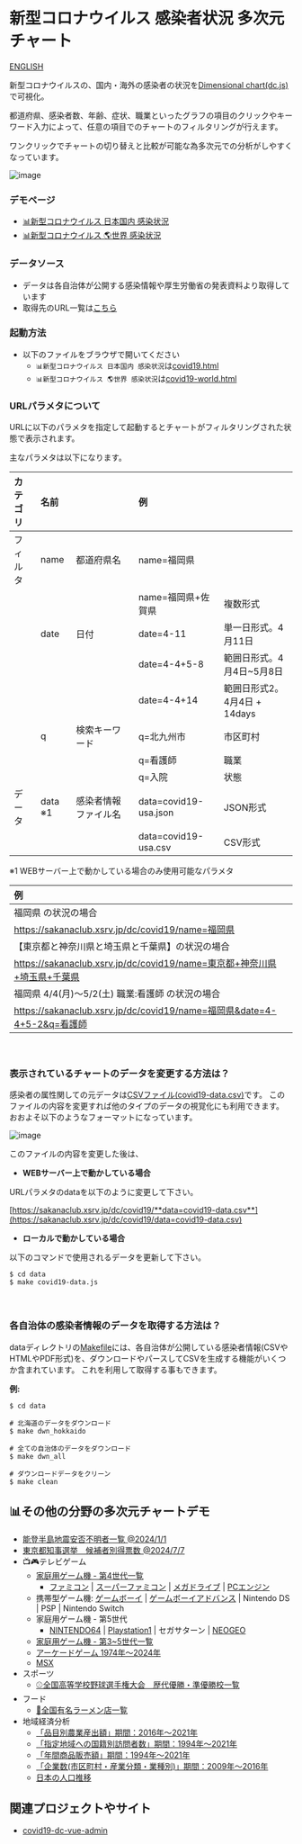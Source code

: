 ﻿# 新型コロナウイルス 感染者状況 多次元チャート

[ENGLISH](README.en.md)

新型コロナウイルスの、国内・海外の感染者の状況を[Dimensional chart(dc.js)](http://dc-js.github.io/dc.js/)で可視化。

都道府県、感染者数、年齢、症状、職業といったグラフの項目のクリックやキーワード入力によって、任意の項目でのチャートのフィルタリングが行えます。

ワンクリックでチャートの切り替えと比較が可能な為多次元での分析がしやすくなっています。

![image](img/hlp/covid19-dc-demo-v1.gif)

 
### デモページ
- [📊新型コロナウイルス 日本国内 感染状況](https://sakanaclub.xsrv.jp/dc/covid19/data=covid19-data-2021-02-28.json)
- [📊新型コロナウイルス 🌎世界 感染状況](https://sakanaclub.xsrv.jp/dc/covid19_wld/data=default)

### データソース
- データは各自治体が公開する感染情報や厚生労働省の発表資料より取得しています
- 取得先のURL一覧は[こちら](data/covid19_pref_url.csv)


### 起動方法
- 以下のファイルをブラウザで開いてください
  - `📊新型コロナウイルス 日本国内 感染状況`は[covid19.html](covid19.html)
  - `📊新型コロナウイルス 🌎世界 感染状況`は[covid19-world.html](covid19-world.html)

### URLパラメタについて
URLに以下のパラメタを指定して起動するとチャートがフィルタリングされた状態で表示されます。

主なパラメタは以下になります。

|カテゴリ|名前||例||
|:---|:---|:--|:--|:--|
|フィルタ|name|都道府県名|name=福岡県||
||||name=福岡県+佐賀県  |複数形式|
||date|日付|date=4-11　　 |単一日形式。4月11日|
|||　　　　|date=4-4+5-8  |範囲日形式。4月4日~5月8日
|||　　　　|date=4-4+14   |範囲日形式2。4月4日 + 14days
||q|検索キーワード|q=北九州市 |市区町村|
|||               |q=看護師　 |職業|
|||               |q=入院　　 |状態|
|データ|data ※1|感染者情報ファイル名|data=covid19-usa.json| JSON形式
|||                        |data=covid19-usa.csv| CSV形式

※1 WEBサーバー上で動かしている場合のみ使用可能なパラメタ

|例||
|:---|:---|
|福岡県 の状況の場合|
|https://sakanaclub.xsrv.jp/dc/covid19/name=福岡県|
|【東京都と神奈川県と埼玉県と千葉県】の状況の場合|
|https://sakanaclub.xsrv.jp/dc/covid19/name=東京都+神奈川県+埼玉県+千葉県|
|福岡県 4/4(月)～5/2(土) 職業:看護師 の状況の場合|
|https://sakanaclub.xsrv.jp/dc/covid19/name=福岡県&date=4-4+5-2&q=看護師|
　

### 表示されているチャートのデータを変更する方法は？
感染者の属性関しての元データは[CSVファイル(covid19-data.csv)](data/covid19-data.csv)です。
このファイルの内容を変更すれば他のタイプのデータの視覚化にも利用できます。
おおよそ以下のようなフォーマットになっています。

![image](https://sakanaclub.xsrv.jp/img/hlp/csv_format.gif)

このファイルの内容を変更した後は、

- **WEBサーバー上で動かしている場合**

URLパラメタのdataを以下のように変更して下さい。

[https://sakanaclub.xsrv.jp/dc/covid19/**data=covid19-data.csv**](https://sakanaclub.xsrv.jp/dc/covid19/data=covid19-data.csv)

- **ローカルで動かしている場合**

以下のコマンドで使用されるデータを更新して下さい。
```
$ cd data
$ make covid19-data.js
```
　
### 各自治体の感染者情報のデータを取得する方法は？
dataディレクトリの[Makefile](data/Makefile)には、各自治体が公開している感染者情報(CSVやHTMLやPDF形式)を、ダウンロードやパースしてCSVを生成する機能がいくつか含まれています。
これを利用して取得する事もできます。

**例:**
```
$ cd data

# 北海道のデータをダウンロード
$ make dwn_hokkaido

# 全ての自治体のデータをダウンロード
$ make dwn_all

# ダウンロードデータをクリーン
$ make clean
```
## 📊その他の分野の多次元チャートデモ
- [能登半島地震安否不明者一覧 @2024/1/1](https://sakanaclub.xsrv.jp/dc/covid19/data=quake-noto-safety.csv)
- [東京都知事選挙　候補者別得票数 @2024/7/7](https://sakanaclub.xsrv.jp/dc/covid19/data=tokyo-gubernatorial-election.csv)
- 📺🎮テレビゲーム
  - [家庭用ゲーム機 - 第4世代一覧](https://sakanaclub.xsrv.jp/dc/covid19/data=game-gen4.csv)
    - [ファミコン](https://sakanaclub.xsrv.jp/dc/covid19/data=game-fc.csv) | [スーパーファミコン](https://sakanaclub.xsrv.jp/dc/covid19/data=game-smc.csv) | [メガドライブ](https://sakanaclub.xsrv.jp/dc/covid19/data=game-smd.csv) | [PCエンジン](https://sakanaclub.xsrv.jp/dc/covid19/data=game-pce.csv)
  - 携帯型ゲーム機: [ゲームボーイ](https://sakanaclub.xsrv.jp/dc/covid19/data=game-gb.csv) | [ゲームボーイアドバンス](https://sakanaclub.xsrv.jp/dc/covid19/data=game-gba.csv) | Nintendo DS | PSP | Nintendo Switch
  - 家庭用ゲーム機 - 第5世代
    - [NINTENDO64](https://sakanaclub.xsrv.jp/dc/covid19/data=game-n64.csv) | [Playstation1](https://sakanaclub.xsrv.jp/dc/covid19/data=game-ps1.csv) | セガサターン | [NEOGEO](https://sakanaclub.xsrv.jp/dc/covid19/data=game-ac.csv&name=SNK&date=1990-01-01+2005-01-01)
  - [家庭用ゲーム機 - 第3~5世代一覧](https://sakanaclub.xsrv.jp/dc/covid19/data=game-gen3.csv)
  - [アーケードゲーム 1974年～2024年](https://sakanaclub.xsrv.jp/dc/covid19/data=game-ac.csv)
  - [MSX](https://sakanaclub.xsrv.jp/dc/covid19/data=game-msx.csv)
- スポーツ
  - [⚾全国高等学校野球選手権大会　歴代優勝・準優勝校一覧](https://sakanaclub.xsrv.jp/dc/covid19/data=sports-hsb.csv)
- フード
  - [🍜全国有名ラーメン店一覧](https://sakanaclub.xsrv.jp/dc/covid19/data=food-ramen.csv)
- 地域経済分析
  - [「品目別農業産出額」期間：2016年～2021年](https://sakanaclub.xsrv.jp/dc/covid19/data=resas-agriculture.csv)
  - [「指定地域への国籍別訪問者数」期間：1994年～2021年](https://sakanaclub.xsrv.jp/dc/covid19/data=resas-tourism-foreigners.csv)
  - [「年間商品販売額」期間：1994年～2021年](https://sakanaclub.xsrv.jp/dc/covid19/data=resas-product-sales.csv)
  - [「企業数(市区町村・産業分類・業種別)」期間：2009年～2016年](https://sakanaclub.xsrv.jp/dc/covid19/data=resas-municipality-company.csv)
  - [日本の人口推移](https://sakanaclub.xsrv.jp/prefecture-population-dc/?data=population.csv)
## 関連プロジェクトやサイト
- [covid19-dc-vue-admin](https://github.com/yoshinaga-ken/covid19-dc-vue-admin)
